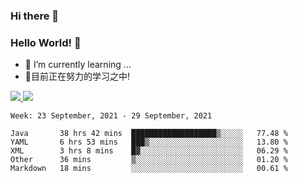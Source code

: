 ### Hi there 👋
### Hello World! 🙌

- 🌱 I’m currently learning ...
- 📖目前正在努力的学习之中!

<a href="https://github.com/anuraghazra/github-readme-stats">
  <img src="https://github-readme-stats.vercel.app/api?username=keyboardWithDream&show_icons=true&repo=github-readme-stats" />
</a>
<a href="https://github.com/anuraghazra/convoychat">
  <img src="https://github-readme-stats.vercel.app/api/top-langs/?username=keyboardWithDream&layout=compact&repo=convoychat" />
</a>



<!--START_SECTION:waka-->
```text
Week: 23 September, 2021 - 29 September, 2021

Java       38 hrs 42 mins  ███████████████████▒░░░░░   77.48 % 
YAML       6 hrs 53 mins   ███▒░░░░░░░░░░░░░░░░░░░░░   13.80 % 
XML        3 hrs 8 mins    █▓░░░░░░░░░░░░░░░░░░░░░░░   06.29 % 
Other      36 mins         ▒░░░░░░░░░░░░░░░░░░░░░░░░   01.20 % 
Markdown   18 mins         ░░░░░░░░░░░░░░░░░░░░░░░░░   00.61 % 
```
<!--END_SECTION:waka-->
